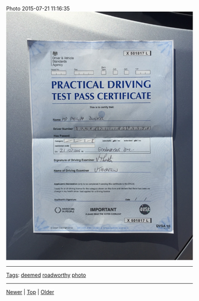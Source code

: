 <!--
title: Photo 2015-07-21 11
date: 2020-06-28T14:55:35.495Z
tags: deemed, roadworthy, photo
-->








Photo 2015-07-21 11:16:35
![](124655161352-0.jpg)

<!--BOTTOM-POST-NAVIGATION-->
---

[Tags](tags.md): [deemed](tag-deemed.md) [roadworthy](tag-roadworthy.md) [photo](tag-photo.md)

---

[Newer](124492938457.md) | [Top](index.md) | [Older](124655255762.md)